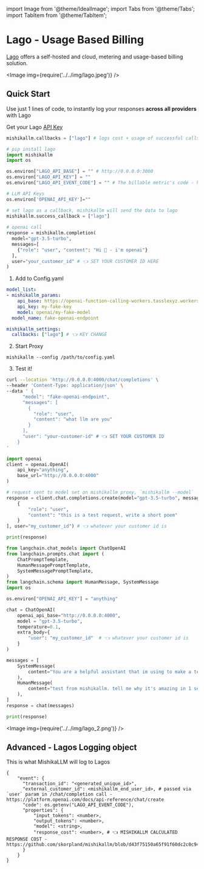 import Image from '@theme/IdealImage';
import Tabs from '@theme/Tabs';
import TabItem from '@theme/TabItem';

# Lago - Usage Based Billing

[Lago](https://www.getlago.com/) offers a self-hosted and cloud, metering and usage-based billing solution.

<Image img={require('../../img/lago.jpeg')} />

## Quick Start
Use just 1 lines of code, to instantly log your responses **across all providers** with Lago

Get your Lago [API Key](https://docs.getlago.com/guide/self-hosted/docker#find-your-api-key)

```python
mishikallm.callbacks = ["lago"] # logs cost + usage of successful calls to lago
```


<Tabs>
<TabItem value="sdk" label="SDK">

```python
# pip install lago 
import mishikallm
import os

os.environ["LAGO_API_BASE"] = "" # http://0.0.0.0:3000
os.environ["LAGO_API_KEY"] = ""
os.environ["LAGO_API_EVENT_CODE"] = "" # The billable metric's code - https://docs.getlago.com/guide/events/ingesting-usage#define-a-billable-metric

# LLM API Keys
os.environ['OPENAI_API_KEY']=""

# set lago as a callback, mishikallm will send the data to lago
mishikallm.success_callback = ["lago"] 
 
# openai call
response = mishikallm.completion(
  model="gpt-3.5-turbo",
  messages=[
    {"role": "user", "content": "Hi 👋 - i'm openai"}
  ],
  user="your_customer_id" # 👈 SET YOUR CUSTOMER ID HERE
)
```

</TabItem>
<TabItem value="proxy" label="PROXY">

1. Add to Config.yaml
```yaml
model_list:
- mishikallm_params:
    api_base: https://openai-function-calling-workers.tasslexyz.workers.dev/
    api_key: my-fake-key
    model: openai/my-fake-model
  model_name: fake-openai-endpoint

mishikallm_settings:
  callbacks: ["lago"] # 👈 KEY CHANGE
```

2. Start Proxy

```
mishikallm --config /path/to/config.yaml
```

3. Test it! 

<Tabs>
<TabItem value="curl" label="Curl">

```bash
curl --location 'http://0.0.0.0:4000/chat/completions' \
--header 'Content-Type: application/json' \
--data ' {
      "model": "fake-openai-endpoint",
      "messages": [
        {
          "role": "user",
          "content": "what llm are you"
        }
      ],
      "user": "your-customer-id" # 👈 SET YOUR CUSTOMER ID
    }
'
```
</TabItem>
<TabItem value="openai_python" label="OpenAI Python SDK">

```python
import openai
client = openai.OpenAI(
    api_key="anything",
    base_url="http://0.0.0.0:4000"
)

# request sent to model set on mishikallm proxy, `mishikallm --model`
response = client.chat.completions.create(model="gpt-3.5-turbo", messages = [
    {
        "role": "user",
        "content": "this is a test request, write a short poem"
    }
], user="my_customer_id") # 👈 whatever your customer id is

print(response)
```
</TabItem>
<TabItem value="langchain" label="Langchain">

```python
from langchain.chat_models import ChatOpenAI
from langchain.prompts.chat import (
    ChatPromptTemplate,
    HumanMessagePromptTemplate,
    SystemMessagePromptTemplate,
)
from langchain.schema import HumanMessage, SystemMessage
import os 

os.environ["OPENAI_API_KEY"] = "anything"

chat = ChatOpenAI(
    openai_api_base="http://0.0.0.0:4000",
    model = "gpt-3.5-turbo",
    temperature=0.1,
    extra_body={
        "user": "my_customer_id"  # 👈 whatever your customer id is
    }
)

messages = [
    SystemMessage(
        content="You are a helpful assistant that im using to make a test request to."
    ),
    HumanMessage(
        content="test from mishikallm. tell me why it's amazing in 1 sentence"
    ),
]
response = chat(messages)

print(response)
```
</TabItem>
</Tabs>
</TabItem>
</Tabs>


<Image img={require('../../img/lago_2.png')} />

## Advanced - Lagos Logging object 

This is what MishikaLLM will log to Lagos

```
{
    "event": {
      "transaction_id": "<generated_unique_id>",
      "external_customer_id": <mishikallm_end_user_id>, # passed via `user` param in /chat/completion call - https://platform.openai.com/docs/api-reference/chat/create
      "code": os.getenv("LAGO_API_EVENT_CODE"), 
      "properties": {
          "input_tokens": <number>,
          "output_tokens": <number>,
          "model": <string>,
          "response_cost": <number>, # 👈 MISHIKALLM CALCULATED RESPONSE COST - https://github.com/skorpland/mishikallm/blob/d43f75150a65f91f60dc2c0c9462ce3ffc713c1f/mishikallm/utils.py#L1473
      }
    }
}
```